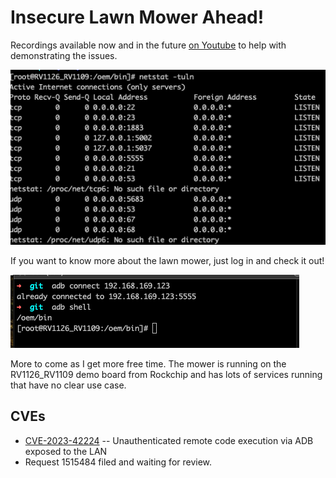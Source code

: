 # Insecure Lawn Mower Ahead!

Recordings available now and in the future [on Youtube](https://github.com/jrm16020/roboup-mower) to help with demonstrating the issues.

![ports](ports.png)

If you want to know more about the lawn mower, just log in and check it out!

![adb](adb-connect.png)

More to come as I get more free time.  The mower is running on the RV1126_RV1109 demo board from Rockchip and has lots of services running that have no clear use case.

## CVEs

- [CVE-2023-42224](https://cve.report/CVE-2023-42224) -- Unauthenticated remote code execution via ADB exposed to the LAN
- Request 1515484 filed and waiting for review.
